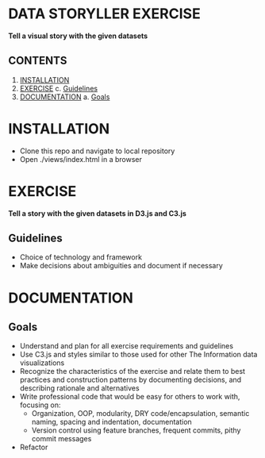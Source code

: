 # DATA STORYLLER EXERCISE
**Tell a visual story with the given datasets**

## CONTENTS
1. [INSTALLATION](#installation)
2. [EXERCISE](#exercise)
  c. [Guidelines](#guidelines)
6. [DOCUMENTATION](#documentation)
  a. [Goals](#goals)

# INSTALLATION
- Clone this repo and navigate to local repository
- Open ./views/index.html in a browser

# EXERCISE
**Tell a story with the given datasets in D3.js and C3.js**

## Guidelines
- Choice of technology and framework
- Make decisions about ambiguities and document if necessary

# DOCUMENTATION
## Goals
- Understand and plan for all exercise requirements and guidelines
- Use C3.js and styles similar to those used for other The Information data visualizations
- Recognize the characteristics of the exercise and relate them to best practices and construction patterns by documenting decisions, and describing rationale and alternatives
- Write professional code that would be easy for others to work with, focusing on:
	- Organization, OOP, modularity, DRY code/encapsulation, semantic naming, spacing and indentation, documentation
	- Version control using feature branches, frequent commits, pithy commit messages
- Refactor
